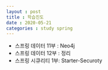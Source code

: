 ```yaml
---
layout : post
title : 학습진도
date : 2020-05-21
categories : study spring
---
```

+ 스프링 데이터 11부 : Neo4j
+ 스프링 데이터 12부 : 정리
+ 스프링 시큐리티 1부: Starter-Securoty
